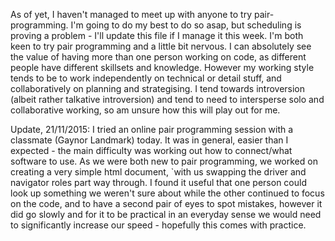 As of yet, I haven't managed to meet up with anyone to try pair-programming. I'm going to do my best to do so asap, but scheduling is proving a problem - I'll update this file if I manage it this week.
I'm both keen to try pair programming and a little bit nervous. I can absolutely see the value of having more than one person working on code, as different people have different skillsets and knowledge. However my working style tends to be to work independently on technical or detail stuff, and collaboratively on planning and strategising. I tend towards introversion (albeit rather talkative introversion) and tend to need to intersperse solo and collaborative working, so am unsure how this will play out for me. 

Update, 21/11/2015: I tried an online pair programming session with a classmate (Gaynor Landmark) today. It was in general, easier than I expected - the main difficulty was working out how to connect/what software to use. As we were both new to pair programming, we worked on creating a very simple html document, `with us swapping the driver and navigator roles part way through. I found it useful that one person could look up something we weren't sure about while the other continued to focus on the code, and to have a second pair of eyes to spot mistakes, however it did go slowly and for it to be practical in an everyday sense we would need to significantly increase our speed - hopefully this comes with practice.